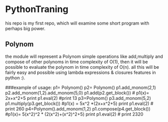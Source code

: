 # PythonTraning
his repo is my first repo, which will examine some short program with perhaps big power.

## Polynom
 the module will represent a Polynom simple operations like add,multiply and compose of other polynoms in time complexity of O(1), then it will be possible to evaluate the polynom in time complexity of O(n). 
    all this will be fairly easy and possible using lambda expressions & closures features in python :).

###example of usage:
p1= Polynom()
p2= Polynom()
p1.add_monom(2,1)
p2.add_monom(1,2).add_monom(5,0)
p1.add(p2.get_block()) # p1(x)= 2x+x^2+5
print p1.eval(2) #print 13
p3=Polynom()
p3.add_monom(5,2)
p1.multiply(p3.get_block()) #p1(x) = 5x^2 *(2x+x^2+5)
print p1.eval(2) # print 260
p4=Polynom().add_monom(1,2)
p1.compose(p4.get_block()) #p1(x)= 5(x^2)^2 * (2(x^2)+(x^2)^2+5)
print p1.eval(2) # print 2320 
